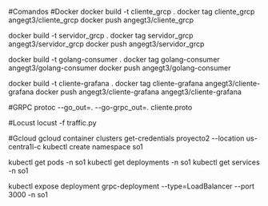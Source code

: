 #Comandos
#Docker
docker build -t cliente_grcp .
docker tag cliente_grcp angegt3/cliente_grcp
docker push angegt3/cliente_grcp

docker build -t servidor_grcp .
docker tag servidor_grcp angegt3/servidor_grcp
docker push angegt3/servidor_grcp

docker build -t golang-consumer .
docker tag golang-consumer angegt3/golang-consumer
docker push angegt3/golang-consumer

docker build -t cliente-grafana .
docker tag cliente-grafana angegt3/cliente-grafana
docker push angegt3/cliente-grafana
angegt3/cliente-grafana


#GRPC
protoc --go_out=. --go-grpc_out=. cliente.proto

#Locust
locust -f traffic.py

#Gcloud
gcloud container clusters get-credentials proyecto2 --location us-centra1l-c
kubectl create namespace so1

kubectl get pods -n so1
kubectl get deployments -n so1
kubectl get services -n so1

kubectl expose deployment grpc-deployment --type=LoadBalancer --port 3000 -n so1